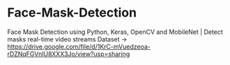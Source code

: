 # Face-Mask-Detection
Face Mask Detection using Python, Keras, OpenCV and MobileNet | Detect masks real-time video streams
Dataset -> https://drive.google.com/file/d/1KrC-mVuedzeoa-rDZNqFGVnlU8XXX3Jo/view?usp=sharing


